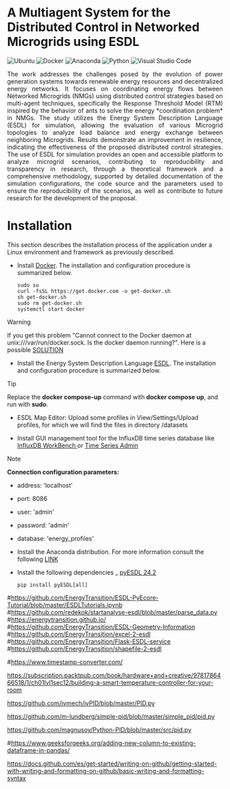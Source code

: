 # A Multiagent System for the Distributed Control in Networked Microgrids using ESDL

![Ubuntu](https://img.shields.io/badge/Ubuntu-22.04.4.LTS-E95420.svg)
![Docker](https://img.shields.io/badge/Docker-26.1.0-1D63ED.svg)
![Anaconda](https://img.shields.io/badge/Anaconda3-2024.02.1-43B049.svg)
![Python](https://img.shields.io/badge/Python-3.11.7-FFE469.svg)
![Visual Studio Code](https://img.shields.io/badge/Visual_Studio_Code-1.88.1-22A4F1.svg)

<p align="justify"> The work addresses the challenges posed by the evolution of power generation systems towards renewable energy resources and decentralized energy networks. It focuses on coordinating energy flows between Networked Microgrids (NMGs) using distributed control strategies based on multi-agent techniques, specifically the Response Threshold Model (RTM) inspired by the behavior of ants to solve the energy *coordination problem* in NMGs. The study utilizes the Energy System Description Language (ESDL) for simulation, allowing the evaluation of various Microgrid topologies to analyze load balance and energy exchange between neighboring Microgrids. Results demonstrate an improvement in resilience, indicating the effectiveness of the proposed distributed control strategies. The use of ESDL for simulation provides an open and accessible platform to analyze microgrid scenarios, contributing to reproducibility and transparency in research, through a theoretical framework and a comprehensive methodology, supported by detailed documentation of the simulation configurations, the code source and the parameters used to ensure the reproducibility of the scenarios, as well as contribute to future research for the development of the proposal. </p>

# Installation

This section describes the installation process of the application under a Linux environment and framework as previously described.

* Install [Docker](https://docs.docker.com/engine/install/ubuntu/). The installation and configuration procedure is summarized below.

    ```
    sudo su
    curl -fsSL https://get.docker.com -o get-docker.sh
    sh get-docker.sh
    sudo rm get-docker.sh
    systemctl start docker
    ```

> [!WARNING]
> If you get this problem "Cannot connect to the Docker daemon at unix:///var/run/docker.sock. Is the docker daemon running?". Here is a possible [SOLUTION](https://stackoverflow.com/questions/44678725/cannot-connect-to-the-docker-daemon-at-unix-var-run-docker-sock-is-the-docker)

* Install the Energy System Description Language [ESDL](https://github.com/ESDLMapEditorESSIM/docker-toolsuite). The installation and configuration procedure is summarized below.

> [!TIP]
> Replace the **docker compose-up** command with **docker compose up**, and run with **sudo**.

* ESDL Map Editor: Upload some profiles in View/Settings/Upload profiles, for which we will find the files in directory /datasets

* Install GUI management tool for the InfluxDB time series database like [InfluxDB WorkBench
](https://github.com/JorgeMaker/InfluxDBWorkBench) or [Time Series Admin](https://timeseriesadmin.github.io/)

> [!NOTE]
> **Connection configuration parameters:**
  * address: 'localhost'
  * port: 8086
  * user: 'admin'
  * password: 'admin'
  * database: 'energy_profiles'

* Install the Anaconda distribution. For more information consult the following [LINK](https://www.liberiangeek.net/2024/01/install-anaconda-ubuntu-tutorial-for-beginners/)
* Install the following dependencies
  _ [pyESDL 24.2](https://pypi.org/project/pyESDL/)
    ```
    pip install pyESDL[all]
    ```



#https://github.com/EnergyTransition/ESDL-PyEcore-Tutorial/blob/master/ESDLTutorials.ipynb
#https://github.com/redekok/startanalyse-esdl/blob/master/parse_data.py
#https://energytransition.github.io/
#https://github.com/EnergyTransition/ESDL-Geometry-Information
#https://github.com/EnergyTransition/excel-2-esdl
#https://github.com/EnergyTransition/Flask-ESDL-service
#https://github.com/EnergyTransition/shapefile-2-esdl

#https://www.timestamp-converter.com/

https://subscription.packtpub.com/book/hardware+and+creative/9781786466518/1/ch01lvl1sec12/building-a-smart-temperature-controller-for-your-room

https://github.com/ivmech/ivPID/blob/master/PID.py

https://github.com/m-lundberg/simple-pid/blob/master/simple_pid/pid.py

https://github.com/magnusoy/Python-PID/blob/master/src/pid.py

#https://www.geeksforgeeks.org/adding-new-column-to-existing-dataframe-in-pandas/

https://docs.github.com/es/get-started/writing-on-github/getting-started-with-writing-and-formatting-on-github/basic-writing-and-formatting-syntax

